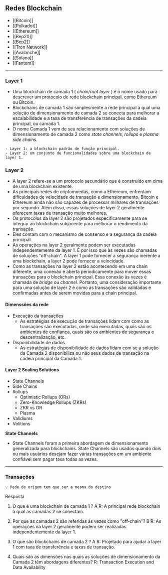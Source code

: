 ## Redes Blockchain
- [[Bitcoin]]
- [[Polkadot]]
- [[Ethereum]]
- [[Bep20]]
- [[Bep2]]
- [[Tron Network]]
- [[Avalanche]]
- [[Solana]]
- [[Fantom]]

---
### Layer 1
- Uma blockchain de camada 1 ( *chain/root layer* ) é  o nome usado para descrever um protocolo de rede blockchain principal, como Ethereum ou Bitcoin.
- Blockchains de camada 1 são simplesmente a rede principal à qual uma solução de dimensionamento de camada 2 se conecta para melhorar a escalabilidade e a taxa de transferência de transações da cadeia principal, ou camada 1.
- O nome Camada 1 vem de seu relacionamento com soluções de dimensionamento de camada 2 como *state channels*, *rollups* e *plasma side chains*.
```ad-info
- Layer 1: a blockchain padrão de função principal.
- Layer 2: um conjunto de funcionalidades sobre uma blockchain de layer 1.
```

### Layer 2
- A layer 2 refere-se a um protocolo secundário que é construído em cima de uma blockchain existente.
- As principais redes de criptomoedas, como a Ethereum, enfrentam dificuldades de velocidade de transação e dimensionamento. Bitcoin e Ethereum ainda não são capazes de processar milhares de transações por segundo. Além disso, essas soluções de layer 2 geralmente oferecem taxas de transação muito melhores.
- Os protocolos da layer 2 são projetados especificamente para se integrar ao blockchain subjacente para melhorar o rendimento da transação.
- Eles contam com o mecanismo de consenso e a segurança da cadeia principal.
- As operações na layer 2 geralmente podem ser executadas independentemente da layer 1. É por isso que às vezes são chamadas de soluções "off-chain". A layer 1 pode fornecer a segurança inerente a uma blockchain, a layer 2 pode fornecer a velocidade.
- Como as transações na layer 2 estão acontecendo em uma chain diferente, uma conexão é aberta periodicamente para mover essas transações para o blockchain principal. Essa conexão às vezes é chamada de *bridge* ou *channel*. Portanto, uma consideração importante para uma solução de layer 2 é como as transações são validadas e confirmadas antes de serem movidas para a chain principal.

#### Dimenssões da rede
- Execução da transações
	- As estratégias de execução de transações lidam com como as transações são executadas, onde são executadas, quais são os ambientes de confiança, quais são os ambientes de segurança e descentralização, etc.
- Disponibilidade de dados
	- As estratégias de disponibilidade de dados lidam com se a solução da Camada 2 disponibiliza ou não seus dados de transação na cadeia principal da Camada 1.

#### Layer 2 Scaling Solutions
- State Channels
- Side Chains
- Rollups
	- Optimistic Rollups (ORs)
	- Zero-Knowledge Rollups (ZKRs)
	- ZKR vs OR
	- Plasma
- Validiums
- Volitions

**State Channels**
- State Channels foram a primeira abordagem de dimensionamento generalizada para blockchains. State Channels são usados quando dois ou mais usuários desejam fazer várias transações em um ambiente confiável sem pagar taxa todas as vezes.

---
### Transações
```ad-warning
💡 Rede de origem tem que ser a mesma do destino
```

Resposta 
1. O que é uma blockchain de camada 1 ? A
R: A principal rede blockchain à qual as camadas 2 se conectam.

2. Por que as camadas 2 são referidas às vezes como "off-chain"? B
R: As operações na layer 2 geralmente podem ser realizadas independentemente da layer 1.

3. O que são blockchains de camada 2 ? A
R: Projetado para ajudar a layer 1 com taxa de transferência e taxas de transação.

4. Quais são as dimensões nas quais as soluções de dimensionamento da Camada 2 têm abordagens diferentes?
R: Transaction Execution and Data Availability